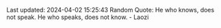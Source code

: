 Last updated: 2024-04-02 15:25:43
Random Quote: He who knows, does not speak. He who speaks, does not know. - Laozi